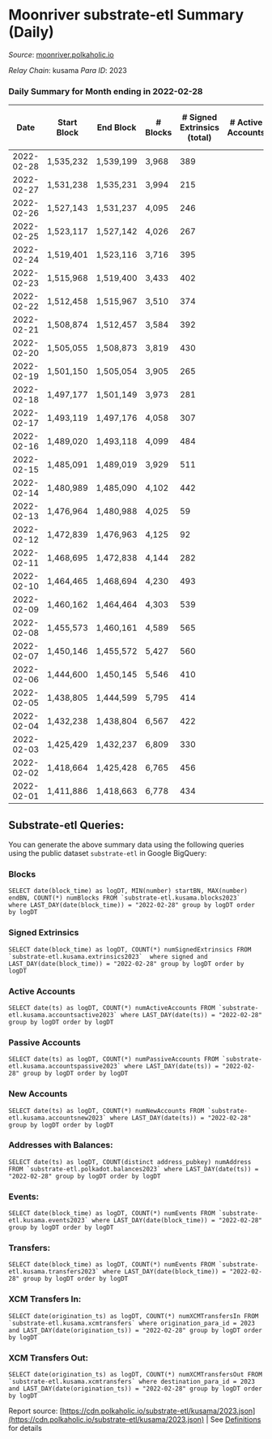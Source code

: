 # Moonriver substrate-etl Summary (Daily)

_Source_: [moonriver.polkaholic.io](https://moonriver.polkaholic.io)

*Relay Chain*: kusama
*Para ID*: 2023



### Daily Summary for Month ending in 2022-02-28


| Date | Start Block | End Block | # Blocks | # Signed Extrinsics (total) | # Active Accounts | # Passive | # New | # Addresses with Balances | # Events | # Transfers | # XCM Transfers In | # XCM Transfers Out | Issues | 
| ---- | ----------- | --------- | -------- | --------------------------- | ----------------- | --------- | ----- | ------------------------- | -------- | ----------- | ------------------ | ------------------- | ------ |
| 2022-02-28 | 1,535,232 | 1,539,199 | 3,968 | 389 |  |  |  | 512,381 | 686,677 | 11,015 ($32,371,013.53) | 39 ($1,176,173.16) |   |  |
| 2022-02-27 | 1,531,238 | 1,535,231 | 3,994 | 215 |  |  |  |  | 598,042 | 9,231 ($10,971,437.49) | 44 ($824,437.39) |   |  |
| 2022-02-26 | 1,527,143 | 1,531,237 | 4,095 | 246 |  |  |  |  | 539,363 | 9,404 ($13,798,928.17) | 27 ($198,595.39) |   |  |
| 2022-02-25 | 1,523,117 | 1,527,142 | 4,026 | 267 |  |  |  |  | 616,765 | 10,372 ($22,226,263.44) | 32 ($528,314.81) |   |  |
| 2022-02-24 | 1,519,401 | 1,523,116 | 3,716 | 395 |  |  |  |  | 857,925 | 13,778 ($22,104,940.57) | 51 ($149,769.12) |   |  |
| 2022-02-23 | 1,515,968 | 1,519,400 | 3,433 | 402 |  |  |  |  | 760,416 | 14,465 ($30,584,836.56) | 70 ($251,150.75) |   |  |
| 2022-02-22 | 1,512,458 | 1,515,967 | 3,510 | 374 |  |  |  |  | 693,466 | 10,528 ($19,394,810.04) | 22 ($31,881.29) |   |  |
| 2022-02-21 | 1,508,874 | 1,512,457 | 3,584 | 392 |  |  |  |  | 736,800 | 11,017 ($23,180,624.66) | 25 ($242,220.48) |   |  |
| 2022-02-20 | 1,505,055 | 1,508,873 | 3,819 | 430 |  |  |  |  | 646,347 | 9,619 ($19,102,197.19) | 43 ($122,085.81) |   |  |
| 2022-02-19 | 1,501,150 | 1,505,054 | 3,905 | 265 |  |  |  |  | 550,942 | 7,804 ($16,978,003.14) | 41 ($68,741.82) |   |  |
| 2022-02-18 | 1,497,177 | 1,501,149 | 3,973 | 281 |  |  |  |  | 661,925 | 10,587 ($14,995,907.67) | 43 ($137,456.82) |   |  |
| 2022-02-17 | 1,493,119 | 1,497,176 | 4,058 | 307 |  |  |  |  | 691,698 | 9,905 ($17,525,153.52) | 9 ($18,200.01) |   |  |
| 2022-02-16 | 1,489,020 | 1,493,118 | 4,099 | 484 |  |  |  |  | 655,531 | 9,170 ($18,362,614.84) | 12 ($20,319.20) |   |  |
| 2022-02-15 | 1,485,091 | 1,489,019 | 3,929 | 511 |  |  |  |  | 848,993 | 14,915 ($37,200,752.02) | 15 ($55,284.25) |   |  |
| 2022-02-14 | 1,480,989 | 1,485,090 | 4,102 | 442 |  |  |  |  | 667,914 | 9,394 ($25,120,551.95) | 2 ($6,789.08) |   |  |
| 2022-02-13 | 1,476,964 | 1,480,988 | 4,025 | 59 |  |  |  |  | 598,880 | 8,613 ($9,159,800.13) | 11 ($40,794.78) |   |  |
| 2022-02-12 | 1,472,839 | 1,476,963 | 4,125 | 92 |  |  |  |  | 598,932 | 7,986 ($13,702,031.72) | 14 ($8,946.87) |   |  |
| 2022-02-11 | 1,468,695 | 1,472,838 | 4,144 | 282 |  |  |  |  | 672,272 | 10,761 ($22,252,139.44) | 10 ($31,548.94) |   |  |
| 2022-02-10 | 1,464,465 | 1,468,694 | 4,230 | 493 |  |  |  |  | 750,384 | 11,707 ($54,378,027.87) | 14 ($29,310.60) |   |  |
| 2022-02-09 | 1,460,162 | 1,464,464 | 4,303 | 539 |  |  |  |  | 711,051 | 11,022 ($14,020,753.15) | 19 ($38,351.12) |   |  |
| 2022-02-08 | 1,455,573 | 1,460,161 | 4,589 | 565 |  |  |  |  | 771,330 | 12,869 ($24,755,083.20) | 22 ($38,819.32) |   |  |
| 2022-02-07 | 1,450,146 | 1,455,572 | 5,427 | 560 |  |  |  |  | 873,227 | 16,461 ($28,508,193.65) | 17 ($75,430.19) |   |  |
| 2022-02-06 | 1,444,600 | 1,450,145 | 5,546 | 410 |  |  |  |  | 782,639 | 12,709 ($9,851,825.22) | 15 ($81,219.61) |   |  |
| 2022-02-05 | 1,438,805 | 1,444,599 | 5,795 | 414 |  |  |  |  | 802,359 | 13,127 ($14,999,067.69) | 14 ($42,511.95) |   |  |
| 2022-02-04 | 1,432,238 | 1,438,804 | 6,567 | 422 |  |  |  |  | 898,059 | 14,703 ($14,864,726.62) | 21 ($38,769.95) |   |  |
| 2022-02-03 | 1,425,429 | 1,432,237 | 6,809 | 330 |  |  |  |  | 645,328 | 8,194 ($5,330,024.08) | 10 ($14,662.40) |   |  |
| 2022-02-02 | 1,418,664 | 1,425,428 | 6,765 | 456 |  |  |  |  | 673,343 | 11,474 ($12,842,085.95) | 16 ($72,079.05) |   |  |
| 2022-02-01 | 1,411,886 | 1,418,663 | 6,778 | 434 |  |  |  |  | 615,021 | 10,187 ($8,456,340.36) | 3 ($1,806.89) |   |  |

## Substrate-etl Queries:
You can generate the above summary data using the following queries using the public dataset `substrate-etl` in Google BigQuery:


### Blocks
```
SELECT date(block_time) as logDT, MIN(number) startBN, MAX(number) endBN, COUNT(*) numBlocks FROM `substrate-etl.kusama.blocks2023`  where LAST_DAY(date(block_time)) = "2022-02-28" group by logDT order by logDT
```


### Signed Extrinsics
```
SELECT date(block_time) as logDT, COUNT(*) numSignedExtrinsics FROM `substrate-etl.kusama.extrinsics2023`  where signed and LAST_DAY(date(block_time)) = "2022-02-28" group by logDT order by logDT
```


### Active Accounts
```
SELECT date(ts) as logDT, COUNT(*) numActiveAccounts FROM `substrate-etl.kusama.accountsactive2023` where LAST_DAY(date(ts)) = "2022-02-28" group by logDT order by logDT
```


### Passive Accounts
```
SELECT date(ts) as logDT, COUNT(*) numPassiveAccounts FROM `substrate-etl.kusama.accountspassive2023` where LAST_DAY(date(ts)) = "2022-02-28" group by logDT order by logDT
```


### New Accounts
```
SELECT date(ts) as logDT, COUNT(*) numNewAccounts FROM `substrate-etl.kusama.accountsnew2023` where LAST_DAY(date(ts)) = "2022-02-28" group by logDT order by logDT
```


### Addresses with Balances:
```
SELECT date(ts) as logDT, COUNT(distinct address_pubkey) numAddress FROM `substrate-etl.polkadot.balances2023` where LAST_DAY(date(ts)) = "2022-02-28" group by logDT order by logDT
```


### Events:
```
SELECT date(block_time) as logDT, COUNT(*) numEvents FROM `substrate-etl.kusama.events2023` where LAST_DAY(date(block_time)) = "2022-02-28" group by logDT order by logDT
```


### Transfers:
```
SELECT date(block_time) as logDT, COUNT(*) numEvents FROM `substrate-etl.kusama.transfers2023` where LAST_DAY(date(block_time)) = "2022-02-28" group by logDT order by logDT
```


### XCM Transfers In:
```
SELECT date(origination_ts) as logDT, COUNT(*) numXCMTransfersIn FROM `substrate-etl.kusama.xcmtransfers` where origination_para_id = 2023 and LAST_DAY(date(origination_ts)) = "2022-02-28" group by logDT order by logDT
```


### XCM Transfers Out:
```
SELECT date(origination_ts) as logDT, COUNT(*) numXCMTransfersOut FROM `substrate-etl.kusama.xcmtransfers` where destination_para_id = 2023 and LAST_DAY(date(origination_ts)) = "2022-02-28" group by logDT order by logDT
```



Report source: [https://cdn.polkaholic.io/substrate-etl/kusama/2023.json](https://cdn.polkaholic.io/substrate-etl/kusama/2023.json) | See [Definitions](/DEFINITIONS.md) for details
